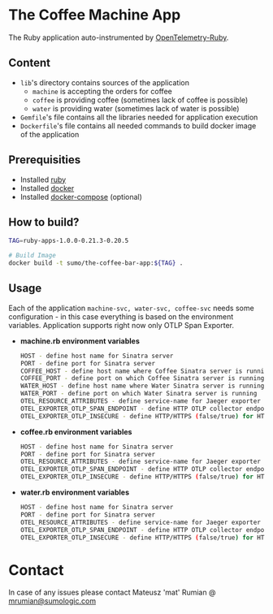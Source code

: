 # The Coffee Machine App 
The Ruby application auto-instrumented by [OpenTelemetry-Ruby].

## Content
* `lib`'s directory contains sources of the application
    * `machine` is accepting the orders for coffee
    * `coffee` is providing coffee (sometimes lack of coffee is possible)
    * `water` is providing water (sometimes lack of water is possible)
* `Gemfile`'s file contains all the libraries needed for application execution
* `Dockerfile`'s file contains all needed commands to build docker image of the application

## Prerequisities
* Installed [ruby]
* Installed [docker]
* Installed [docker-compose] (optional)

## How to build?

```bash
TAG=ruby-apps-1.0.0-0.21.3-0.20.5

# Build Image
docker build -t sumo/the-coffee-bar-app:${TAG} .
 ```
  
## Usage
Each of the application `machine-svc, water-svc, coffee-svc` needs some configuration - in this case everything is 
based on the environment variables. Application supports right now only OTLP Span Exporter.

- **machine.rb environment variables**
    ```bash
    HOST - define host name for Sinatra server
    PORT - define port for Sinatra server
    COFFEE_HOST - define host name where Coffee Sinatra server is running
    COFFEE_PORT - define port on which Coffee Sinatra server is running
    WATER_HOST - define host name where Water Sinatra server is running
    WATER_PORT - define port on which Water Sinatra server is running
    OTEL_RESOURCE_ATTRIBUTES - define service-name for Jaeger exporter (service.name=NAME)
    OTEL_EXPORTER_OTLP_SPAN_ENDPOINT - define HTTP OTLP collector endpoint
    OTEL_EXPORTER_OTLP_INSECURE - define HTTP/HTTPS (false/true) for HTTP OTLP collector endpoint
    ```

- **coffee.rb environment variables**
    ```bash
    HOST - define host name for Sinatra server
    PORT - define port for Sinatra server
    OTEL_RESOURCE_ATTRIBUTES - define service-name for Jaeger exporter (service.name=NAME)
    OTEL_EXPORTER_OTLP_SPAN_ENDPOINT - define HTTP OTLP collector endpoint
    OTEL_EXPORTER_OTLP_INSECURE - define HTTP/HTTPS (false/true) for HTTP OTLP collector endpoint
    ```

- **water.rb environment variables**
    ```bash
    HOST - define host name for Sinatra server
    PORT - define port for Sinatra server
    OTEL_RESOURCE_ATTRIBUTES - define service-name for Jaeger exporter (service.name=NAME)
    OTEL_EXPORTER_OTLP_SPAN_ENDPOINT - define HTTP OTLP collector endpoint
    OTEL_EXPORTER_OTLP_INSECURE - define HTTP/HTTPS (false/true) for HTTP OTLP collector endpoint
    ```
    
# Contact
In case of any issues please contact Mateusz 'mat' Rumian @ mrumian@sumologic.com


[//]: # (These are reference links used in the body of this note and get stripped out when the markdown processor does its job. There is no need to format nicely because it shouldn't be seen. Thanks SO - http://stackoverflow.com/questions/4823468/store-comments-in-markdown-syntax)

   [jaeger]: <https://www.jaegertracing.io/docs/1.18/getting-started/#all-in-one>
   [ruby]: <https://www.ruby-lang.org/en/>
   [docker]: <https://docs.docker.com/get-docker/>
   [docker-compose]: <https://docs.docker.com/compose/install/>
   [OpenTelemetry-Ruby]: <https://github.com/open-telemetry/opentelemetry-ruby>
